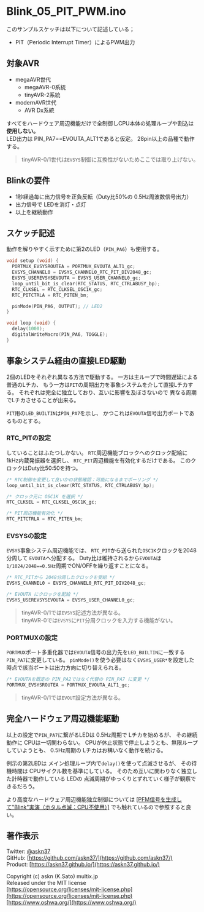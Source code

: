 # Blink_05_PIT_PWM.ino

このサンプルスケッチは以下について記述している；

- PIT（Periodic Interrupt Timer）によるPWM出力

## 対象AVR

- megaAVR世代
  - megaAVR-0系統
  - tinyAVR-2系統
- modernAVR世代
  - AVR Dx系統

すべてをハードウェア周辺機能だけで全制御しCPU本体の処理ループや割込は __使用しない。__\
LED出力は PIN_PA7==EVOUTA_ALT1であると仮定。
28pin以上の品種で動作する。

> tinyAVR-0/1世代は`EVSYS`制御に互換性がないためここでは取り上げない。

## Blinkの要件

- 1秒経過毎に出力信号を正負反転（Duty比50%の 0.5Hz周波数信号出力）
- 出力信号で LEDを消灯・点灯
- 以上を継続動作

## スケッチ記述

動作を解りやすく示すために第2のLED（`PIN_PA6`）も使用する。

```c
void setup (void) {
  PORTMUX_EVSYSROUTEA = PORTMUX_EVOUTA_ALT1_gc;
  EVSYS_CHANNEL0 = EVSYS_CHANNEL0_RTC_PIT_DIV2048_gc;
  EVSYS_USEREVSYSEVOUTA = EVSYS_USER_CHANNEL0_gc;
  loop_until_bit_is_clear(RTC_STATUS, RTC_CTRLABUSY_bp);
  RTC_CLKSEL = RTC_CLKSEL_OSC1K_gc;
  RTC_PITCTRLA = RTC_PITEN_bm;

  pinMode(PIN_PA6, OUTPUT); // LED2
}

void loop (void) {
  delay(1000);
  digitalWriteMacro(PIN_PA6, TOGGLE);
}
```

## 事象システム経由の直接LED駆動

2個のLEDをそれぞれ異なる方法で駆動する。
一方は主ループで時間遅延による普通のLチカ、
もう一方は`PIT`の周期出力を事象システムを介して直接Lチカする。
それぞれは完全に独立しており、互いに影響を及ぼさないので
異なる周期でLチカさせることが出来る。

`PIT`用の`LED_BUILTIN`は`PIN_PA7`を示し、
かつこれは`EVOUTA`信号出力ポートであるものとする。

### RTC_PITの設定

していることはふたつしかない。
`RTC`周辺機能ブロックへのクロック配給に 1kHz内蔵発振器を選択し、
`RTC_PIT`周辺機能を有効化するだけである。
このクロックはDuty比50:50を持つ。

```c
/* RTC制御を変更して良いかの状態確認：可能になるまでポーリング */
loop_until_bit_is_clear(RTC_STATUS, RTC_CTRLABUSY_bp);

/* クロック元に OSC1K を選択 */
RTC_CLKSEL = RTC_CLKSEL_OSC1K_gc;

/* PIT周辺機能有効化 */
RTC_PITCTRLA = RTC_PITEN_bm;
```

### EVSYSの設定

`EVSYS`事象システム周辺機能では、
`RTC_PIT`から送られた`OSC1K`クロックを2048分周して
`EVOUTA`へ分配する。
Duty比は維持されるから`EVOUTA`は
`1/1024/2048==0.5Hz`周期でON/OFFを繰り返すことになる。

```c
/* RTC_PITから 2048分周したクロックを受給 */
EVSYS_CHANNEL0 = EVSYS_CHANNEL0_RTC_PIT_DIV2048_gc;

/* EVOUTA にクロックを配給 */
EVSYS_USEREVSYSEVOUTA = EVSYS_USER_CHANNEL0_gc;
```

> tinyAVR-0/1では`EVSYS`記述方法が異なる。\
> tinyAVR-0では`EVSYS`に`PIT`分周クロックを入力する機能がない。

### PORTMUXの設定

`PORTMUX`ポート多重化器では`EVOUTA`信号の出力先を`LED_BUILTIN`に一致する`PIN_PA7`に変更している。
`pinMode()`を使う必要はなく`EVSYS_USER*`を設定した時点で該当ポートは出力方向に切り替えられる。

```c
/* EVOUTAを既定の PIN_PA2ではなく代替の PIN_PA7 に変更 */
PORTMUX_EVSYSROUTEA = PORTMUX_EVOUTA_ALT1_gc;
```

> tinyAVR-0/1では`EVOUT`設定方法が異なる。

## 完全ハードウェア周辺機能駆動

以上の設定で`PIN_PA7`に繋がるLEDは 0.5Hz周期で Lチカを始めるが、
その継続動作に CPUは一切関わらない。
CPUが休止状態で停止しようとも、無限ループしていようとも、
0.5Hz周期の Lチカはお構いなく動作を続ける。

例示の第2LEDは メイン処理ループ内で`delay()`を使って点滅させるが、
その待機時間は CPUサイクル数を基準にしている。
そのため互いに関わりなく独立した計時器で動作している LEDの
点滅周期がゆっくりとずれていく様子が観察できるだろう。

より高度なハードウェア周辺機能独立制御については
[[PFM信号を生成して"Blink"実演（ホタル点滅：CPU不使用）]](https://github.com/askn37/MacroMicroAPI_lib/tree/main/examples/Blink%20variations/Blink_06_PFM)
でも触れているので参照すると良い。

## 著作表示

Twitter: [@askn37](https://twitter.com/askn37) \
GitHub: [https://github.com/askn37/](https://github.com/askn37/) \
Product: [https://askn37.github.io/](https://askn37.github.io/)

Copyright (c) askn (K.Sato) multix.jp \
Released under the MIT license \
[https://opensource.org/licenses/mit-license.php](https://opensource.org/licenses/mit-license.php) \
[https://www.oshwa.org/](https://www.oshwa.org/)
